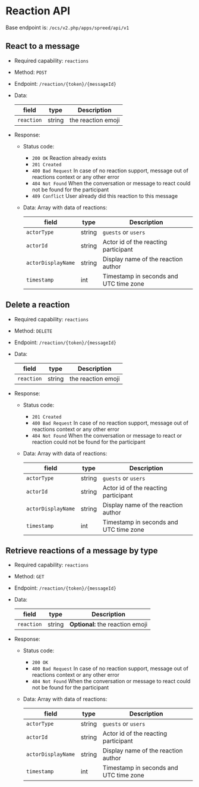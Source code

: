 # Reaction API

Base endpoint is: `/ocs/v2.php/apps/spreed/api/v1`

## React to a message

* Required capability: `reactions`
* Method: `POST`
* Endpoint: `/reaction/{token}/{messageId}`
* Data:

    field | type | Description
    ---|---|---
    `reaction` | string | the reaction emoji

* Response:
    - Status code:
        + `200 OK` Reaction already exists
        + `201 Created`
        + `400 Bad Request` In case of no reaction support, message out of reactions context or any other error
        + `404 Not Found` When the conversation or message to react could not be found for the participant
        + `409 Conflict` User already did this reaction to this message

    - Data:
        Array with data of reactions:

        field | type | Description
        ---|---|---
        `actorType` | string | `guests` or `users`
        `actorId` | string | Actor id of the reacting participant
        `actorDisplayName` | string | Display name of the reaction author
        `timestamp` | int | Timestamp in seconds and UTC time zone

## Delete a reaction

* Required capability: `reactions`
* Method: `DELETE`
* Endpoint: `/reaction/{token}/{messageId}`
* Data:

    field | type | Description
    ---|---|---
    `reaction` | string | the reaction emoji

* Response:
    - Status code:
        + `201 Created`
        + `400 Bad Request` In case of no reaction support, message out of reactions context or any other error
        + `404 Not Found` When the conversation or message to react or reaction could not be found for the participant

    - Data:
        Array with data of reactions:

        field | type | Description
        ---|---|---
        `actorType` | string | `guests` or `users`
        `actorId` | string | Actor id of the reacting participant
        `actorDisplayName` | string | Display name of the reaction author
        `timestamp` | int | Timestamp in seconds and UTC time zone

## Retrieve reactions of a message by type

* Required capability: `reactions`
* Method: `GET`
* Endpoint: `/reaction/{token}/{messageId}`
* Data:

    field | type | Description
    ---|---|---
    `reaction` | string | **Optional:** the reaction emoji

* Response:
    - Status code:
        + `200 OK`
        + `400 Bad Request` In case of no reaction support, message out of reactions context or any other error
        + `404 Not Found` When the conversation or message to react could not be found for the participant

    - Data:
        Array with data of reactions:

        field | type | Description
        ---|---|---
        `actorType` | string | `guests` or `users`
        `actorId` | string | Actor id of the reacting participant
        `actorDisplayName` | string | Display name of the reaction author
        `timestamp` | int | Timestamp in seconds and UTC time zone
